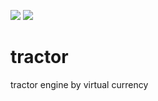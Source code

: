 ![](https://github.com/dounine/tractor/workflows/ScalaCI/badge.svg) ![](https://img.shields.io/github/license/dounine/tractor)

# tractor
tractor engine by virtual currency
